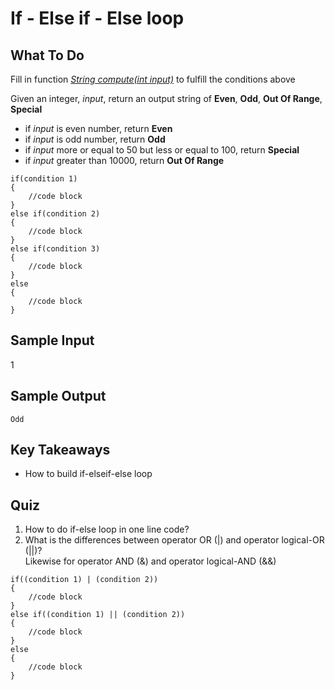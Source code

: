 # If - Else if - Else loop

## **What To Do**  
Fill in function [_String compute(int input)_](https://github.com/CertifaiAI/learn-java-the-certifai-way/blob/master/java-core/src/main/java/ai/certifai/basic/ex5/If_ElseIf_Else.java#L50-L57) to fulfill the conditions above

Given an integer, _input_, return an output string of **Even**, **Odd**, **Out Of Range**, **Special**
 
- if _input_ is even number, return **Even**  
- if _input_ is odd number, return **Odd**  
- if _input_ more or equal to 50 but less or equal to 100, return **Special**  
- if _input_ greater than 10000, return **Out Of Range**  

```
if(condition 1)
{
    //code block      
}     
else if(condition 2)      
{
    //code block      
}
else if(condition 3)      
{
    //code block      
}
else
{
    //code block      
}
```

## **Sample Input**  
1

## **Sample Output**  
`
Odd
`

## **Key Takeaways**

- How to build if-elseif-else loop 

## **Quiz**  

1. How to do if-else loop in one line code?  
2. What is the differences between operator OR (|) and operator logical-OR (||)?\
Likewise for operator AND (&) and operator logical-AND (&&)
```
if((condition 1) | (condition 2))
{
    //code block      
}     
else if((condition 1) || (condition 2))    
{
    //code block      
}
else
{
    //code block      
}
```

